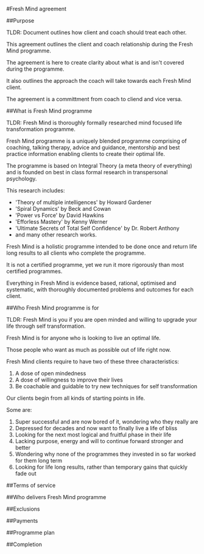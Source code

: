 #Fresh Mind agreement

##Purpose

TLDR: Document outlines how client and coach should treat each other.

This agreement outlines the client and coach relationship during the Fresh Mind programme. 

The agreement is here to create clarity about what is and isn't covered during the programme. 

It also outlines the approach the coach will take towards each Fresh Mind client. 

The agreement is a committment from coach to cliend and vice versa. 

##What is Fresh Mind programme

TLDR: Fresh Mind is thoroughly formally researched mind focused life transformation programme.

Fresh Mind programme is a uniquely blended programme comprising of coaching, talking therapy, advice and guidance, mentorship and best practice information enabling clients to create their optimal life. 

The programme is based on Integral Theory (a meta theory of everything) and is founded on best in class formal research in transpersonal psychology. 

This research includes: 

* 'Theory of multiple intelligences' by Howard Gardener
* 'Spiral Dynamics' by Beck and Cowan
* 'Power vs Force' by David Hawkins
* 'Efforless Mastery' by Kenny Werner 
* 'Ultimate Secrets of Total Self Confidence' by Dr. Robert Anthony
* and many other research works. 

Fresh Mind is a holistic programme intended to be done once and return life long results to all clients who complete the programme. 

It is not a certified programme, yet we run it more rigorously than most certified programmes. 

Everything in Fresh Mind is evidence based, rational, optimised and systematic, with thoroughly documented problems and outcomes for each client. 

##Who Fresh Mind programme is for

TLDR: Fresh Mind is you if you are open minded and willing to upgrade your life through self transformation.

Fresh Mind is for anyone who is looking to live an optimal life. 

Those people who want as much as possible out of life right now. 

Fresh Mind clients require to have two of these three characteristics: 

1. A dose of open mindedness 
2. A dose of willingness to improve their lives 
3. Be coachable and guidable to try new techniques for self transformation 

Our clients begin from all kinds of starting points in life.

Some are: 

1. Super successful and are now bored of it, wondering who they really are
2. Depressed for decades and now want to finally live a life of bliss
3. Looking for the next most logical and fruitful phase in their life
4. Lacking purpose, energy and will to continue forward stronger and better
5. Wondering why none of the programmes they invested in so far worked for them long term
6. Looking for life long results, rather than temporary gains that quickly fade out 

##Terms of service 

##Who delivers Fresh Mind programme 

##Exclusions 

##Payments

##Programme plan

##Completion
